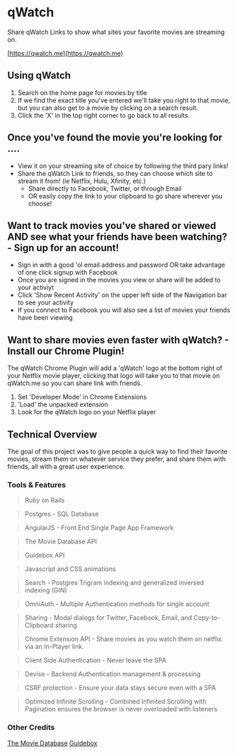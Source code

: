 # qWatch
Share qWatch Links to show what sites your favorite movies are streaming on.

[https://qwatch.me](https://qwatch.me)

## Using qWatch
1. Search on the home page for movies by title
2. If we find the exact title you've entered we'll take you right to that movie,
   but you can also get to a movie by clicking on a search result.
3. Click the 'X' in the top right corner to go back to all results.

## Once you've found the movie you're looking for ....
* View it on your streaming site of choice by following the third pary links!
* Share the qWatch Link to friends, so they can choose which site to stream it from!
  (ie Netflix, Hulu, Xfinity, etc.)
  * Share directly to Facebook, Twitter, or through Email
  * OR easily copy the link to your clipboard to go share wherever you choose!
  
## Want to track movies you've shared or viewed AND see what your friends have been watching? - Sign up for an account!
* Sign in with a good 'ol email address and password OR take advantage of one click signup with Facebook
* Once you are signed in the movies you view or share will be added to your activiyt
* Click 'Show Recent Activity' on the upper left side of the Navigation bar to see your activity
* If you connect to Facebook you will also see a list of movies your friends have been viewing
  
## Want to share movies even faster with qWatch? - Install our Chrome Plugin!
The qWatch Chrome Plugin will add a 'qWatch' logo at the bottom right of your Netflix movie player,
clicking that logo will take you to that movie on qWatch.me so you can share link with friends.

1. Set 'Developer Mode' in Chrome Extensions
2. 'Load' the unpacked extension
3. Look for the qWatch logo on your Netflix player

## Technical Overview
The goal of this project was to give people a quick way to find their favorite movies, stream them on whatever service they prefer, and share them with friends, all with a great user experience. 

### Tools & Features
> Ruby on Rails

> Postgres - SQL Database

> AngularJS - Front End Single Page App Framework

> The Movie Database API

> Guidebox API

> Javascript and CSS animations

> Search - Postgres Trigram indexing and generalized inversed indexing (GIN)

> OmniAuth - Multiple Authentication methods for single account

> Sharing - Modal dialogs for Twitter, Facebook, Email, and Copy-to-Clipboard sharing

> Chrome Extension API - Share movies as you watch them on netflix via an In-Player link.

> Client Side Authentication - Never leave the SPA

> Devise - Backend Authentication management & processing

> CSRF protection - Ensure your data stays secure even with a SPA

> Optimized Infinite Scrolling - Combined Infinited Scrolling with Pagination ensures the browser is never overloaded with listeners

### Other Credits
[The Movie Database](https://www.themoviedb.org/?language=en)
[Guidebox](https://api.guidebox.com)
